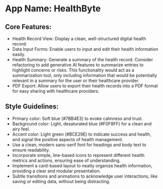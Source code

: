 # **App Name**: HealthByte

## Core Features:

- Health Record View: Display a clean, well-structured digital health record.
- Data Input Forms: Enable users to input and edit their health information easily.
- Health Summary: Generate a summary of the health record. Consider refactoring to add generative AI features to summarize entries to highlight concerns or risks. This functionality would act as a summarization tool, only including information that would be potentially relevant in a summary for the user or their healthcare provider. 
- PDF Export: Allow users to export their health records into a PDF format for easy sharing with healthcare providers.

## Style Guidelines:

- Primary color: Soft blue (#7BB4E3) to evoke calmness and trust.
- Background color: Light, desaturated blue (#F0F8FF) for a clean and airy feel.
- Accent color: Light green (#BCE29E) to indicate success and health, and signal the positive aspects of health management.
- Use a clean, modern sans-serif font for headings and body text to ensure readability.
- Incorporate simple, line-based icons to represent different health metrics and actions, ensuring ease of understanding.
- Implement a card-based layout to neatly organize health information, providing a clear and modular presentation.
- Subtle transitions and animations to acknowledge user interactions, like saving or editing data, without being distracting.